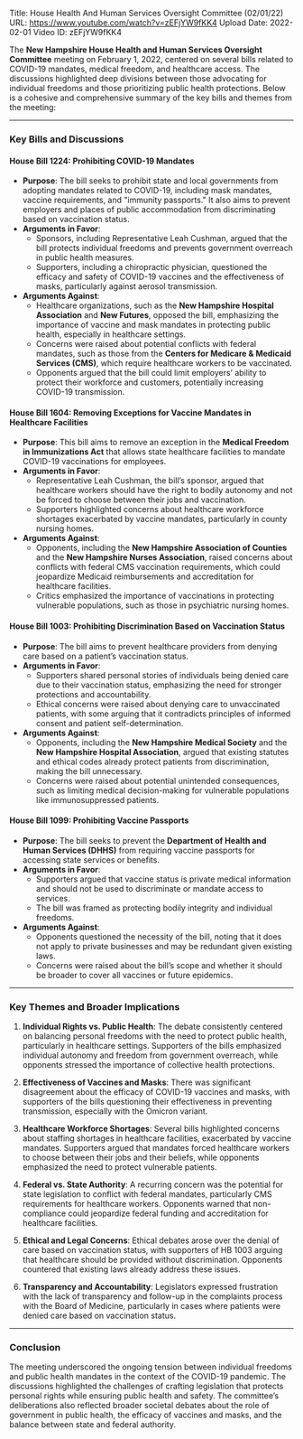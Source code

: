 Title: House Health And Human Services Oversight Committee (02/01/22)
URL: https://www.youtube.com/watch?v=zEFjYW9fKK4
Upload Date: 2022-02-01
Video ID: zEFjYW9fKK4

The **New Hampshire House Health and Human Services Oversight Committee** meeting on February 1, 2022, centered on several bills related to COVID-19 mandates, medical freedom, and healthcare access. The discussions highlighted deep divisions between those advocating for individual freedoms and those prioritizing public health protections. Below is a cohesive and comprehensive summary of the key bills and themes from the meeting:

---

### **Key Bills and Discussions**

#### **House Bill 1224: Prohibiting COVID-19 Mandates**
- **Purpose**: The bill seeks to prohibit state and local governments from adopting mandates related to COVID-19, including mask mandates, vaccine requirements, and "immunity passports." It also aims to prevent employers and places of public accommodation from discriminating based on vaccination status.
- **Arguments in Favor**:
  - Sponsors, including Representative Leah Cushman, argued that the bill protects individual freedoms and prevents government overreach in public health measures.
  - Supporters, including a chiropractic physician, questioned the efficacy and safety of COVID-19 vaccines and the effectiveness of masks, particularly against aerosol transmission.
- **Arguments Against**:
  - Healthcare organizations, such as the **New Hampshire Hospital Association** and **New Futures**, opposed the bill, emphasizing the importance of vaccine and mask mandates in protecting public health, especially in healthcare settings.
  - Concerns were raised about potential conflicts with federal mandates, such as those from the **Centers for Medicare & Medicaid Services (CMS)**, which require healthcare workers to be vaccinated.
  - Opponents argued that the bill could limit employers’ ability to protect their workforce and customers, potentially increasing COVID-19 transmission.

#### **House Bill 1604: Removing Exceptions for Vaccine Mandates in Healthcare Facilities**
- **Purpose**: This bill aims to remove an exception in the **Medical Freedom in Immunizations Act** that allows state healthcare facilities to mandate COVID-19 vaccinations for employees.
- **Arguments in Favor**:
  - Representative Leah Cushman, the bill’s sponsor, argued that healthcare workers should have the right to bodily autonomy and not be forced to choose between their jobs and vaccination.
  - Supporters highlighted concerns about healthcare workforce shortages exacerbated by vaccine mandates, particularly in county nursing homes.
- **Arguments Against**:
  - Opponents, including the **New Hampshire Association of Counties** and the **New Hampshire Nurses Association**, raised concerns about conflicts with federal CMS vaccination requirements, which could jeopardize Medicaid reimbursements and accreditation for healthcare facilities.
  - Critics emphasized the importance of vaccinations in protecting vulnerable populations, such as those in psychiatric nursing homes.

#### **House Bill 1003: Prohibiting Discrimination Based on Vaccination Status**
- **Purpose**: The bill aims to prevent healthcare providers from denying care based on a patient’s vaccination status.
- **Arguments in Favor**:
  - Supporters shared personal stories of individuals being denied care due to their vaccination status, emphasizing the need for stronger protections and accountability.
  - Ethical concerns were raised about denying care to unvaccinated patients, with some arguing that it contradicts principles of informed consent and patient self-determination.
- **Arguments Against**:
  - Opponents, including the **New Hampshire Medical Society** and the **New Hampshire Hospital Association**, argued that existing statutes and ethical codes already protect patients from discrimination, making the bill unnecessary.
  - Concerns were raised about potential unintended consequences, such as limiting medical decision-making for vulnerable populations like immunosuppressed patients.

#### **House Bill 1099: Prohibiting Vaccine Passports**
- **Purpose**: The bill seeks to prevent the **Department of Health and Human Services (DHHS)** from requiring vaccine passports for accessing state services or benefits.
- **Arguments in Favor**:
  - Supporters argued that vaccine status is private medical information and should not be used to discriminate or mandate access to services.
  - The bill was framed as protecting bodily integrity and individual freedoms.
- **Arguments Against**:
  - Opponents questioned the necessity of the bill, noting that it does not apply to private businesses and may be redundant given existing laws.
  - Concerns were raised about the bill’s scope and whether it should be broader to cover all vaccines or future epidemics.

---

### **Key Themes and Broader Implications**

1. **Individual Rights vs. Public Health**: The debate consistently centered on balancing personal freedoms with the need to protect public health, particularly in healthcare settings. Supporters of the bills emphasized individual autonomy and freedom from government overreach, while opponents stressed the importance of collective health protections.

2. **Effectiveness of Vaccines and Masks**: There was significant disagreement about the efficacy of COVID-19 vaccines and masks, with supporters of the bills questioning their effectiveness in preventing transmission, especially with the Omicron variant.

3. **Healthcare Workforce Shortages**: Several bills highlighted concerns about staffing shortages in healthcare facilities, exacerbated by vaccine mandates. Supporters argued that mandates forced healthcare workers to choose between their jobs and their beliefs, while opponents emphasized the need to protect vulnerable patients.

4. **Federal vs. State Authority**: A recurring concern was the potential for state legislation to conflict with federal mandates, particularly CMS requirements for healthcare workers. Opponents warned that non-compliance could jeopardize federal funding and accreditation for healthcare facilities.

5. **Ethical and Legal Concerns**: Ethical debates arose over the denial of care based on vaccination status, with supporters of HB 1003 arguing that healthcare should be provided without discrimination. Opponents countered that existing laws already address these issues.

6. **Transparency and Accountability**: Legislators expressed frustration with the lack of transparency and follow-up in the complaints process with the Board of Medicine, particularly in cases where patients were denied care based on vaccination status.

---

### **Conclusion**

The meeting underscored the ongoing tension between individual freedoms and public health mandates in the context of the COVID-19 pandemic. The discussions highlighted the challenges of crafting legislation that protects personal rights while ensuring public health and safety. The committee’s deliberations also reflected broader societal debates about the role of government in public health, the efficacy of vaccines and masks, and the balance between state and federal authority.